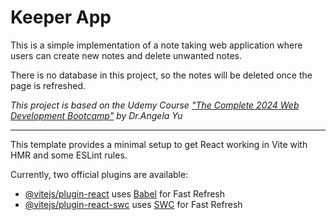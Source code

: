 # Keeper App

This is a simple implementation of a note taking web application where users can create new notes and delete unwanted notes.

There is no database in this project, so the notes will be deleted once the page is refreshed.

_This project is based on the Udemy Course ["The Complete 2024 Web Development Bootcamp"](https://www.udemy.com/course/the-complete-web-development-bootcamp/?couponCode=ST15MT100124A) by Dr.Angela Yu_

---

This template provides a minimal setup to get React working in Vite with HMR and some ESLint rules.

Currently, two official plugins are available:

- [@vitejs/plugin-react](https://github.com/vitejs/vite-plugin-react/blob/main/packages/plugin-react/README.md) uses [Babel](https://babeljs.io/) for Fast Refresh
- [@vitejs/plugin-react-swc](https://github.com/vitejs/vite-plugin-react-swc) uses [SWC](https://swc.rs/) for Fast Refresh
